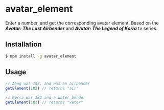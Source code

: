 # avatar_element

Enter a number, and get the corresponding avatar element. Based on the ***Avatar: The Last Airbender*** and ***Avatar: The Legend of Korra*** tv series. 

## Installation
```bash
$ npm install -g avatar_element
```

## Usage

```js
// Aang was 182, and was an airbender
getElement(182) // returns "air"

// Korra was 183 and a water bender
getElement(183) // returns "water"
```